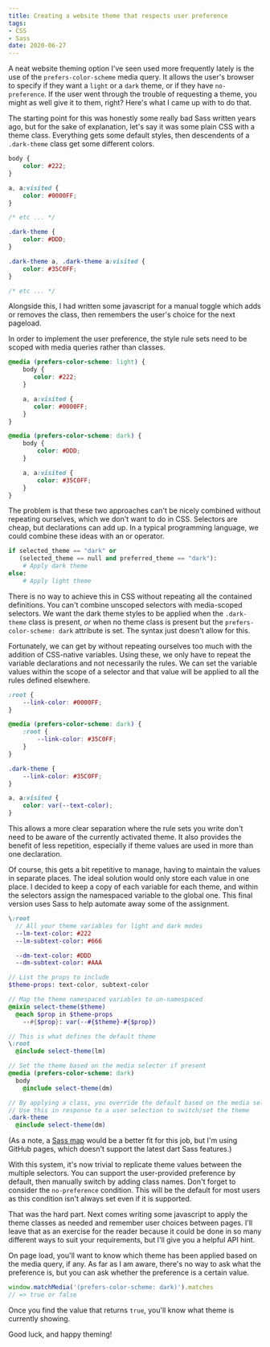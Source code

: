 ```yaml
---
title: Creating a website theme that respects user preference
tags:
- CSS
- Sass
date: 2020-06-27
---
```


A neat website theming option I've seen used more frequently lately is the use
of the `prefers-color-scheme` media query. It allows the user's browser to
specify if they want a `light` or a `dark` theme, or if they have
`no-preference`. If the user went through the trouble of requesting a theme, you
might as well give it to them, right? Here's what I came up with to do that.

The starting point for this was honestly some really bad Sass written years ago,
but for the sake of explanation, let's say it was some plain CSS with a theme
class. Everything gets some default styles, then descendents of a `.dark-theme`
class get some different colors.

```css
body {
    color: #222;
}

a, a:visited {
    color: #0000FF;
}

/* etc ... */

.dark-theme {
    color: #DDD;
}

.dark-theme a, .dark-theme a:visited {
    color: #35C0FF;
}

/* etc ... */
```

Alongside this, I had written some javascript for a manual toggle which adds or
removes the class, then remembers the user's choice for the next pageload.

In order to implement the user preference, the style rule sets need to be scoped
with media queries rather than classes.

```css
@media (prefers-color-scheme: light) {
    body {
       color: #222;
    }

    a, a:visited {
       color: #0000FF;
    }
}

@media (prefers-color-scheme: dark) {
    body {
        color: #DDD;
    }

    a, a:visited {
        color: #35C0FF;
    }
}
```

The problem is that these two approaches can't be nicely combined without
repeating ourselves, which we don't want to do in CSS. Selectors are cheap, but
declarations can add up. In a typical programming language, we could combine
these ideas with an or operator.

```python
if selected_theme == "dark" or
   (selected_theme == null and preferred_theme == "dark"):
    # Apply dark theme
else:
    # Apply light theme
```

There is no way to achieve this in CSS without repeating all the contained
definitions. You can't combine unscoped selectors with media-scoped selectors.
We want the dark theme styles to be applied when the `.dark-theme` class is
present, _or_ when no theme class is present but the `prefers-color-scheme:
dark` attribute is set. The syntax just doesn't allow for this.

Fortunately, we can get by without repeating ourselves too much with the
addition of CSS-native variables. Using these, we only have to repeat the
variable declarations and not necessarily the rules.  We can set the variable
values within the scope of a selector and that value will be applied to all the
rules defined elsewhere.

```css
:root {
    --link-color: #0000FF;
}

@media (prefers-color-scheme: dark) {
    :root {
        --link-color: #35C0FF;
    }
}

.dark-theme {
    --link-color: #35C0FF;
}

a, a:visited {
    color: var(--text-color);
}
```

This allows a more clear separation where the rule sets you write don't need to
be aware of the currently activated theme. It also provides the benefit of less
repetition, especially if theme values are used in more than one declaration.

Of course, this gets a bit repetitive to manage, having to maintain the values
in separate places. The ideal solution would only store each value in one place.
I decided to keep a copy of each variable for each theme, and within the
selectors assign the namespaced variable to the global one. This final version
uses Sass to help automate away some of the assignment.

```sass
\:root
  // All your theme variables for light and dark modes
  --lm-text-color: #222
  --lm-subtext-color: #666

  --dm-text-color: #DDD
  --dm-subtext-color: #AAA

// List the props to include
$theme-props: text-color, subtext-color

// Map the theme namespaced variables to un-namespaced
@mixin select-theme($theme)
  @each $prop in $theme-props
    --#{$prop}: var(--#{$theme}-#{$prop})

// This is what defines the default theme
\:root
  @include select-theme(lm)

// Set the theme based on the media selector if present
@media (prefers-color-scheme: dark)
  body
    @include select-theme(dm)

// By applying a class, you override the default based on the media selector
// Use this in response to a user selection to switch/set the theme
.dark-theme
  @include select-theme(dm)
```

(As a note, a [Sass map](https://sass-lang.com/documentation/values/maps) would
be a better fit for this job, but I'm using GitHub pages, which doesn't support
the latest dart Sass features.)

With this system, it's now trivial to replicate theme values between the
multiple selectors. You can support the user-provided preference by default,
then manually switch by adding class names. Don't forget to consider the
`no-preference` condition. This will be the default for most users as this
condition isn't always set even if it is supported.

That was the hard part. Next comes writing some javascript to apply the theme
classes as needed and remember user choices between pages. I'll leave that as an
exercise for the reader because it could be done in so many different ways to
suit your requirements, but I'll give you a helpful API hint.

On page load, you'll want to know which theme has been applied based on the
media query, if any. As far as I am aware, there's no way to ask what the
preference is, but you can ask whether the preference is a certain value.

```js
window.matchMedia('(prefers-color-scheme: dark)').matches
// => true or false
```

Once you find the value that returns `true`, you'll know what theme is currently
showing.

Good luck, and happy theming!

